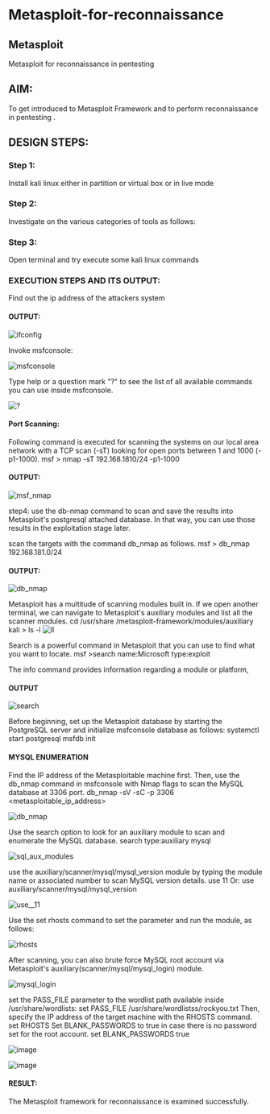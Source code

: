# Metasploit-for-reconnaissance
## Metasploit
Metasploit for reconnaissance in pentesting

## AIM:

To get introduced to Metasploit Framework and to  perform reconnaissance  in pentesting .

## DESIGN STEPS:

### Step 1:

Install kali linux either in partition or virtual box or in live mode

### Step 2:

Investigate on the various categories of tools as follows:

### Step 3:

Open terminal and try execute some kali linux commands

### EXECUTION STEPS AND ITS OUTPUT:
Find out the ip address of the attackers system
#### OUTPUT:
![ifconfig](https://github.com/Sanjay-2610/Metasploit-for-reconnaissance/assets/91368803/98abda89-3e1d-4095-8737-3dafe2bbcb4e)


Invoke msfconsole:

![msfconsole](https://github.com/Sanjay-2610/Metasploit-for-reconnaissance/assets/91368803/2bfa2cc3-be5d-42de-92b9-4be09dc1f5ba)


Type help or a question mark "?" to see the list of all available commands you can use inside msfconsole.

![?](https://github.com/Sanjay-2610/Metasploit-for-reconnaissance/assets/91368803/eef7365f-c25c-4782-acf8-545e5a5950a8)



#### Port Scanning:
Following command is executed for scanning the systems on our local area network with a TCP scan (-sT) looking for open ports between 1 and 1000 (-p1-1000).
msf >  nmap -sT 192.168.1810/24 -p1-1000
#### OUTPUT:
![msf_nmap](https://github.com/Sanjay-2610/Metasploit-for-reconnaissance/assets/91368803/79c1ab87-a4d4-45af-9608-100f63982956)

step4:
use the db-nmap command to scan and save the results into Metasploit's postgresql attached database. In that way, you can use those results in the exploitation stage later.

scan the targets with the command db_nmap as follows.
msf > db_nmap 192.168.181.0/24
#### OUTPUT:

![db_nmap](https://github.com/Sanjay-2610/Metasploit-for-reconnaissance/assets/91368803/b9f09946-463a-40aa-94cd-16fa3a7e1517)


Metasploit has a multitude of scanning modules built in. If we open another terminal, we can navigate to Metasploit's auxiliary modules and list all the scanner modules.
cd /usr/share /metasploit-framework/modules/auxiliary
kali > ls -l
![ll](https://github.com/Sanjay-2610/Metasploit-for-reconnaissance/assets/91368803/dd385bed-ff75-4072-8c18-55d230a6424c)

Search is a powerful command in Metasploit that you can use to find what you want to locate. 
msf >search name:Microsoft type:exploit

The info command provides information regarding a module or platform,
#### OUTPUT
![search](https://github.com/Sanjay-2610/Metasploit-for-reconnaissance/assets/91368803/946a3b99-61b8-414f-a4db-4d0362423923)


Before beginning, set up the Metasploit database by starting the PostgreSQL server and initialize msfconsole database as follows:
systemctl start postgresql
msfdb init
#### MYSQL ENUMERATION
Find the IP address of the Metasploitable machine first. Then, use the db_nmap command in msfconsole with Nmap flags to scan the MySQL database at 3306 port.
db_nmap -sV -sC -p 3306 <metasploitable_ip_address>

![db_nmap](https://github.com/Sanjay-2610/Metasploit-for-reconnaissance/assets/91368803/cb7541cf-31b6-4856-a2b8-74b4769294a4)


Use the search option to look for an auxiliary module to scan and enumerate the MySQL database.
search type:auxiliary mysql

![sql_aux_modules](https://github.com/Sanjay-2610/Metasploit-for-reconnaissance/assets/91368803/960e7d6c-df21-4980-8069-3c2fdaa6bf3f)


use the auxiliary/scanner/mysql/mysql_version module by typing the module name or associated number to scan MySQL version details.
use 11 Or: use auxiliary/scanner/mysql/mysql_version

![use__11](https://github.com/Sanjay-2610/Metasploit-for-reconnaissance/assets/91368803/829a6819-0fc8-4669-87cb-1b3b5b69a9c3)


Use the set rhosts command to set the parameter and run the module, as follows:

![rhosts](https://github.com/Sanjay-2610/Metasploit-for-reconnaissance/assets/91368803/b885a056-2cf4-46cf-8167-e5ed8f01010e)



After scanning, you can also brute force MySQL root account via Metasploit's auxiliary(scanner/mysql/mysql_login) module.

![mysql_login](https://github.com/Manoj162004/Metasploit-for-reconnaissance/assets/120365042/27c829a5-e0e3-4488-a0a9-87156cff2ea7)

set the PASS_FILE parameter to the wordlist path available inside /usr/share/wordlists:
set PASS_FILE /usr/share/wordlistss/rockyou.txt
Then, specify the IP address of the target machine with the RHOSTS command.
set RHOSTS <metasploitable-ip-address>
Set BLANK_PASSWORDS to true in case there is no password set for the root account.
set BLANK_PASSWORDS true

![image](https://github.com/Sanjay-2610/Metasploit-for-reconnaissance/assets/91368803/de1f232b-857c-4873-ad01-85b278ddc05f)

![image](https://github.com/Sanjay-2610/Metasploit-for-reconnaissance/assets/91368803/e4c70a39-2f8f-4d7c-99fe-745115003ac8)

#### RESULT:
The Metasploit framework for reconnaissance is  examined successfully.
